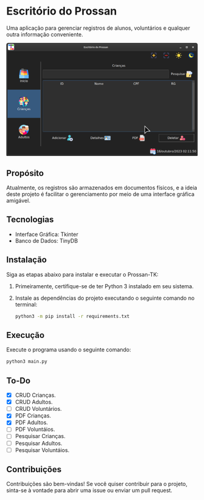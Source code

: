 # Escritório do Prossan

Uma aplicação para gerenciar registros de alunos, voluntários e qualquer outra informação conveniente.

<img src="./assets/images/sample.png" alt="Texto alternativo da imagem" width="600">


## Propósito

Atualmente, os registros são armazenados em documentos físicos, e a ideia deste projeto é facilitar o gerenciamento por meio de uma interface gráfica amigável.

## Tecnologias

- Interface Gráfica: Tkinter
- Banco de Dados: TinyDB

## Instalação

Siga as etapas abaixo para instalar e executar o Prossan-TK:

1. Primeiramente, certifique-se de ter Python 3 instalado em seu sistema.

2. Instale as dependências do projeto executando o seguinte comando no terminal:

   ```bash
   python3 -m pip install -r requirements.txt
   ```

## Execução   
Execute o programa usando o seguinte comando:

   ```bash
   python3 main.py
   ```

## To-Do

- [x] CRUD Crianças.
- [x] CRUD Adultos.
- [ ] CRUD Voluntários.
- [x] PDF Crianças.
- [x] PDF Adultos.
- [ ] PDF Voluntáios.
- [ ] Pesquisar Crianças.
- [ ] Pesquisar Adultos.
- [ ] Pesquisar Voluntáios.

## Contribuições

Contribuições são bem-vindas! Se você quiser contribuir para o projeto, sinta-se à vontade para abrir 
uma issue ou enviar um pull request.
